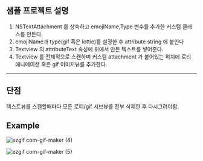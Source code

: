 ## 샘플 **프로젝트 설명**

1. NSTextAttachment 를 상속하고 emojiName,Type 변수를 추가한 커스텀 클래스를 만든다.
2. emojiName과 type(gif 혹은 lottie)를 설정한 후 attribute string 에 붙인다
3. Textview 의 attributeText 속성에 위에서 만든 텍스트를 넣어준다.
4. Textview 를 전체적으로 스캔하며 커스텀 attachment 가 붙어있는 위치에 로티 애니메이션 혹은 gif 이미지뷰를 추가한다. 

---

## 단점

텍스트뷰를 스캔할때마다 모든 로티/gif 서브뷰를 전부 삭제한 후 다시그려야함.

## Example

![ezgif com-gif-maker (4)](https://user-images.githubusercontent.com/97213734/151642359-4e11506e-808c-4d88-998b-03da8c386166.gif)
  
![ezgif com-gif-maker (5)](https://user-images.githubusercontent.com/97213734/151642365-c06c1ac8-0122-4e6a-bac6-7016e4c64bbe.gif)
